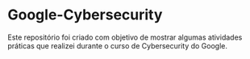 # Google-Cybersecurity
Este repositório foi criado com objetivo de mostrar algumas atividades práticas que realizei durante o curso de Cybersecurity do Google.
